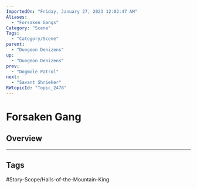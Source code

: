 ```yaml
---
ImportedOn: "Friday, January 27, 2023 12:02:47 AM"
Aliases:
  - "Forsaken Gangs"
Category: "Scene"
Tags:
  - "Category/Scene"
parent:
  - "Dungeon Denizens"
up:
  - "Dungeon Denizens"
prev:
  - "Dogmole Patrol"
next:
  - "Savant Shrieker"
RWtopicId: "Topic_2478"
---
```

# Forsaken Gang
## Overview

---
## Tags
#Story-Scope/Halls-of-the-Mountain-King

